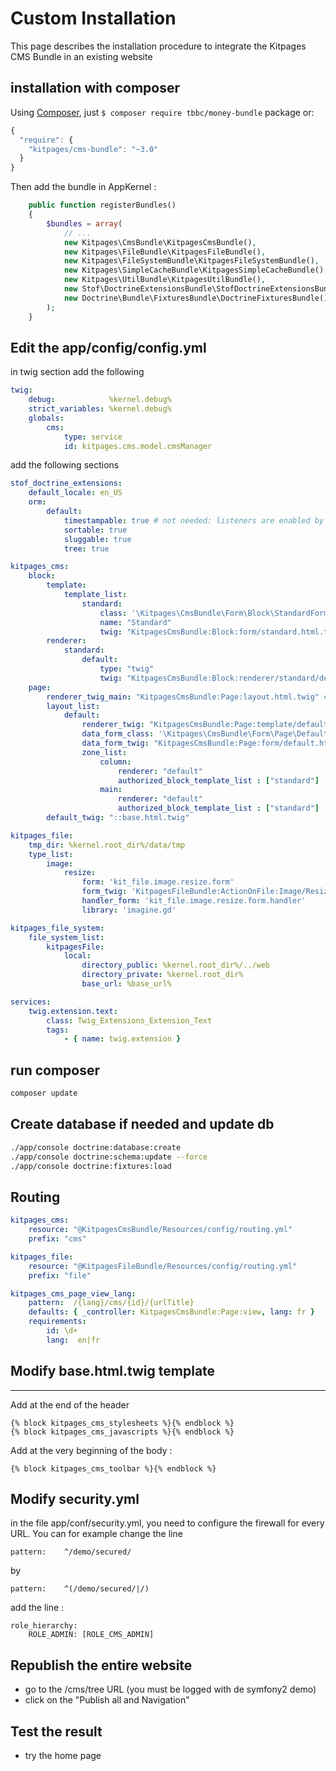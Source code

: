 Custom Installation
===================

This page describes the installation procedure to integrate the Kitpages CMS Bundle in an existing website

## installation with composer

Using [Composer](http://getcomposer.org/), just `$ composer require tbbc/money-bundle` package or:

``` javascript
{
  "require": {
    "kitpages/cms-bundle": "~3.0"
  }
}
```

Then add the bundle in AppKernel :

```php
    public function registerBundles()
    {
        $bundles = array(
            // ...
            new Kitpages\CmsBundle\KitpagesCmsBundle(),
            new Kitpages\FileBundle\KitpagesFileBundle(),
            new Kitpages\FileSystemBundle\KitpagesFileSystemBundle(),
            new Kitpages\SimpleCacheBundle\KitpagesSimpleCacheBundle(),
            new Kitpages\UtilBundle\KitpagesUtilBundle(),
            new Stof\DoctrineExtensionsBundle\StofDoctrineExtensionsBundle(),
            new Doctrine\Bundle\FixturesBundle\DoctrineFixturesBundle(),
        );
    }
```

## Edit the app/config/config.yml

in twig section add the following

```yaml
twig:
    debug:            %kernel.debug%
    strict_variables: %kernel.debug%
    globals:
        cms:
            type: service
            id: kitpages.cms.model.cmsManager
```

add the following sections

```yaml
stof_doctrine_extensions:
    default_locale: en_US
    orm:
        default:
            timestampable: true # not needed: listeners are enabled by default
            sortable: true
            sluggable: true
            tree: true

kitpages_cms:
    block:
        template:
            template_list:
                standard:
                    class: '\Kitpages\CmsBundle\Form\Block\StandardForm'
                    name: "Standard"
                    twig: "KitpagesCmsBundle:Block:form/standard.html.twig"
        renderer:
            standard:
                default:
                    type: "twig"
                    twig: "KitpagesCmsBundle:Block:renderer/standard/default.html.twig"
    page:
        renderer_twig_main: "KitpagesCmsBundle:Page:layout.html.twig" # optional default:"KitpagesCmsBundle:Page:layout.html.twig"
        layout_list:
            default:
                renderer_twig: "KitpagesCmsBundle:Page:template/default.html.twig"
                data_form_class: '\Kitpages\CmsBundle\Form\Page\DefaultForm'
                data_form_twig: "KitpagesCmsBundle:Page:form/default.html.twig"
                zone_list:
                    column:
                        renderer: "default"
                        authorized_block_template_list : ["standard"]
                    main:
                        renderer: "default"
                        authorized_block_template_list : ["standard"]
        default_twig: "::base.html.twig"

kitpages_file:
    tmp_dir: %kernel.root_dir%/data/tmp
    type_list:
        image:
            resize:
                form: 'kit_file.image.resize.form'
                form_twig: 'KitpagesFileBundle:ActionOnFile:Image/Resize/form.html.twig'
                handler_form: 'kit_file.image.resize.form.handler'
                library: 'imagine.gd'

kitpages_file_system:
    file_system_list:
        kitpagesFile:
            local:
                directory_public: %kernel.root_dir%/../web
                directory_private: %kernel.root_dir%
                base_url: %base_url%

services:
    twig.extension.text:
        class: Twig_Extensions_Extension_Text
        tags:
            - { name: twig.extension }
```

## run composer

```bash
composer update
```

## Create database if needed and update db

```bash
./app/console doctrine:database:create
./app/console doctrine:schema:update --force
./app/console doctrine:fixtures:load
```

## Routing

```yaml
kitpages_cms:
    resource: "@KitpagesCmsBundle/Resources/config/routing.yml"
    prefix: "cms"

kitpages_file:
    resource: "@KitpagesFileBundle/Resources/config/routing.yml"
    prefix: "file"

kitpages_cms_page_view_lang:
    pattern:  /{lang}/cms/{id}/{urlTitle}
    defaults: { _controller: KitpagesCmsBundle:Page:view, lang: fr }
    requirements:
        id: \d+
        lang:  en|fr
```

## Modify base.html.twig template
---------------------------------

Add at the end of the header

```twig
{% block kitpages_cms_stylesheets %}{% endblock %}
{% block kitpages_cms_javascripts %}{% endblock %}
```

Add at the very beginning of the body :

```twig
{% block kitpages_cms_toolbar %}{% endblock %}
```

## Modify security.yml

in the file app/conf/security.yml, you need to configure the firewall for every URL.
You can for example change the line

    pattern:    ^/demo/secured/

by

    pattern:    ^(/demo/secured/|/)

add the line :

    role_hierarchy:
        ROLE_ADMIN: [ROLE_CMS_ADMIN]


## Republish the entire website

* go to the /cms/tree URL (you must be logged with de symfony2 demo)
* click on the "Publish all and Navigation"

## Test the result

* try the home page
